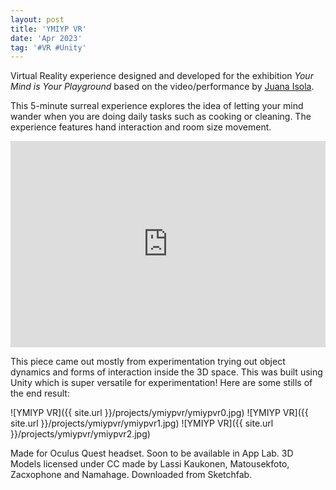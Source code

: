 ```yaml
---
layout: post
title: 'YMIYP VR'
date: 'Apr 2023'
tag: '#VR #Unity'
---
```

Virtual Reality experience designed and developed for the exhibition *Your Mind is Your Playground* based on the video/performance by [Juana Isola](https://www.instagram.com/juanaisola/).

This 5-minute surreal experience explores the idea of letting your mind wander when you are doing daily tasks such as cooking or cleaning. The experience features hand interaction and room size movement.

<iframe width="100%" height="330" src="https://www.youtube.com/embed/Amk1ighSY88" frameborder="0" allowfullscreen></iframe>

This piece came out mostly from experimentation trying out object dynamics and forms of interaction inside the 3D space. This was built using Unity which is super versatile for experimentation! Here are some stills of the end result:

![YMIYP VR]({{ site.url }}/projects/ymiypvr/ymiypvr0.jpg)
![YMIYP VR]({{ site.url }}/projects/ymiypvr/ymiypvr1.jpg)
![YMIYP VR]({{ site.url }}/projects/ymiypvr/ymiypvr2.jpg)

Made for Oculus Quest headset. Soon to be available in App Lab.
3D Models licensed under CC made by Lassi Kaukonen, Matousekfoto, Zacxophone and Namahage. Downloaded from Sketchfab.